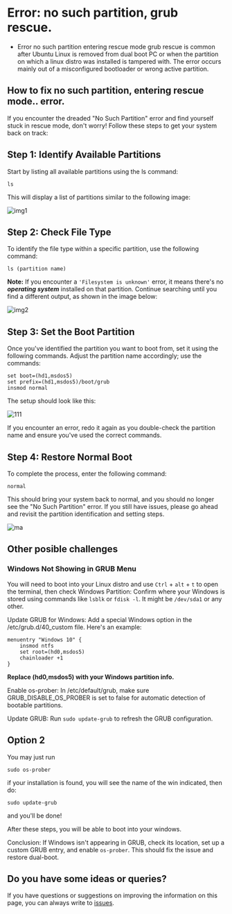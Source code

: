 # Error: no such partition, grub rescue.

- Error no such partition entering rescue mode grub rescue is common after Ubuntu Linux is removed from dual boot PC or when the partition on which a linux distro was installed is tampered with. The error occurs mainly out of a misconfigured bootloader or wrong active partition.

## How to fix no such partition, entering rescue mode.. error.

If you encounter the dreaded "No Such Partition" error and find yourself stuck in rescue mode, don't worry! Follow these steps to get your system back on track:

Step 1: Identify Available Partitions
----------------------------------

Start by listing all available partitions using the ls command:

```
ls
```
This will display a list of partitions similar to the following image:

![img1](https://github.com/the1Riddle/grub-rescue/assets/125451537/18dcf04b-dd09-4e2d-af45-fec99134bd54)

Step 2: Check File Type
------------------------------------

To identify the file type within a specific partition, use the following command:

```
ls (partition name)
```

**Note:** If you encounter a `'Filesystem is unknown'` error, it means there's no ***operating system*** installed on that partition. Continue searching until you find a different output, as shown in the image below:

![img2](https://github.com/the1Riddle/grub-rescue/assets/125451537/e09ec3f0-d16b-4ddd-afb3-5d8fec14d60d)

Step 3: Set the Boot Partition
----------------------------------------

Once you've identified the partition you want to boot from, set it using the following commands. Adjust the partition name accordingly; use the commands:

```
set boot=(hd1,msdos5)
set prefix=(hd1,msdos5)/boot/grub
insmod normal
```
The setup should look like this:

![111](https://github.com/the1Riddle/grub-rescue/assets/125451537/70e1df2d-e004-4c19-8099-555ca8ec236c)

If you encounter an error, redo it again as you double-check the partition name and ensure you've used the correct commands.

Step 4: Restore Normal Boot
------------------------------------------

To complete the process, enter the following command:

```
normal
```
This should bring your system back to normal, and you should no longer see the "No Such Partition" error. If you still have issues, please go ahead and revisit the partition identification and setting steps.

![ma](https://github.com/the1Riddle/grub-rescue/assets/125451537/fea3d6db-df8e-4da6-9982-bb4863df6366)

Other posible challenges
--------------------------------------------

### Windows Not Showing in GRUB Menu

You will need to boot into your Linux distro and use `Ctrl` + `alt` + `t` to open the terminal, then check Windows Partition: Confirm where your Windows is stored using commands like ```lsblk``` or ```fdisk -l```. It might be `/dev/sda1` or any other.

Update GRUB for Windows: Add a special Windows option in the /etc/grub.d/40_custom file. Here's an example:

```
menuentry "Windows 10" {
    insmod ntfs
    set root=(hd0,msdos5)
    chainloader +1
}
```
**Replace (hd0,msdos5) with your Windows partition info.**

Enable os-prober: In /etc/default/grub, make sure GRUB_DISABLE_OS_PROBER is set to false for automatic detection of bootable partitions.

Update GRUB: Run ```sudo update-grub``` to refresh the GRUB configuration.

Option 2
-------------------

You may just run
```
sudo os-prober
```
if your installation is found, you will see the name of the win indicated, then do:

```
sudo update-grub
```
and you'll be done!

After these steps, you will be able to boot into your windows.

Conclusion: If Windows isn't appearing in GRUB, check its location, set up a custom GRUB entry, and enable `os-prober`. This should fix the issue and restore dual-boot.

## Do you have some ideas or queries?

If you have questions or suggestions on improving the information on this page, you can always write to [issues](https://github.com/the1Riddle/grub-rescue/issues).
